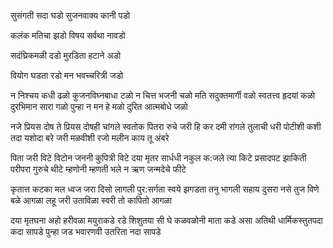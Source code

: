 ﻿सुसंगती सदा घडो सुजनवाक्य कानी पडो

कलंक मतिचा झडो विषय सर्वथा नावडो

सदंघ्रिकमळी दडो मुरडिता हटाने अडो

वियोग घडता रडो मन भवच्चरित्री जडो

न निश्‍चय कधी ढळो कुजनविघ्नबाधा टळो
न चित्त भजनी चळो मति सदुक्तमार्गी वळो
स्वतत्त्व हृदयां कळो दुरभिमान सारा गळो
पुन्हा न मन हे मळो दुरित आत्मबोधे जळो

नजे प्रियस दोष ते प्रियस दोषही चांगले
स्वतोक पितरा रुचे जरी हि कर दमी रांगले
तुलाची धरी पोटीशी कशी तदा यशोदा बरे
जरी मळवीशी रजो मलीन काय तू अंबरे

पिता जरी विटे विटोन जननी कुपित्री विटे
दया मृतर सार्धधी नकुल क:जले त्या किटे
प्रसादपट झाकिती परीपरा गुरुचे थीटे
म्हणोनी म्हणती भले न ऋण जन्मदेचे फीटे

कृतात्त कटका मल ध्वज जरा दिसो लागली
पुर:सर्गता स्वये झगडता तनु भागली
सहाय दुसरा नसे तुज विणे बळे आगळा
लहू जरी उताविळा स्वरी तो कापितो आगळा

दया मृतघना अहो हरीवळा मयुराकडे
रडे शिशुतया सी घे कळवळोनी माता कडे
असा अतिथी धार्मिकस्तुतपदा कदा सापडे
पुन्हा जड भवारणवी उतरिता नदा सापडे
